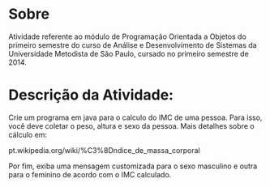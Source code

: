 # Sobre

Atividade referente ao módulo de Programação Orientada a Objetos do primeiro semestre do curso de Análise e Desenvolvimento de Sistemas da Universidade Metodista de São Paulo, cursado no primeiro semestre de 2014.

# Descrição da Atividade:
Crie um programa em java para o calculo do IMC de uma pessoa. Para isso, você deve coletar o peso, altura e sexo da pessoa. Mais detalhes sobre o cálculo em:

pt.wikipedia.org/wiki/%C3%8Dndice_de_massa_corporal

Por fim, exiba uma mensagem customizada para o sexo masculino e outra para o feminino de acordo com o IMC calculado.
